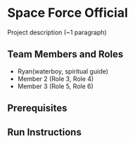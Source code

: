 # Space Force Official

Project description (~1 paragraph)

## Team Members and Roles

* Ryan(waterboy, spiritual guide)
* Member 2 (Role 3, Role 4)
* Member 3 (Role 5, Role 6)

## Prerequisites

## Run Instructions

